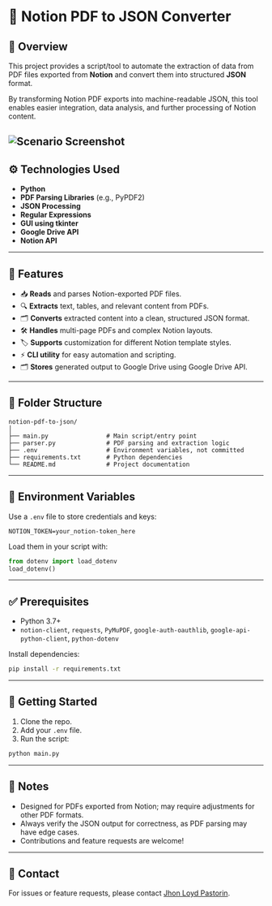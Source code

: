 # 📄 Notion PDF to JSON Converter

## 📌 Overview

This project provides a script/tool to automate the extraction of data from PDF files exported from **Notion** and convert them into structured **JSON** format.

By transforming Notion PDF exports into machine-readable JSON, this tool enables easier integration, data analysis, and further processing of Notion content.

![Scenario Screenshot](/public/images/python/notion-automation-preview.png)
---

## ⚙️ Technologies Used

- **Python**
- **PDF Parsing Libraries** (e.g., PyPDF2)
- **JSON Processing**
- **Regular Expressions**
- **GUI using tkinter**
- **Google Drive API**
- **Notion API**

---

## 🚀 Features

- 📥 **Reads** and parses Notion-exported PDF files.
- 🔍 **Extracts** text, tables, and relevant content from PDFs.
- 🗂️ **Converts** extracted content into a clean, structured JSON format.
- 🛠️ **Handles** multi-page PDFs and complex Notion layouts.
- 🏷️ **Supports** customization for different Notion template styles.
- ⚡ **CLI utility** for easy automation and scripting.
- 🗂️ **Stores** generated output to Google Drive using Google Drive API.

---

## 📂 Folder Structure

```
notion-pdf-to-json/
│
├── main.py                # Main script/entry point
├── parser.py              # PDF parsing and extraction logic
├── .env                   # Environment variables, not committed
├── requirements.txt       # Python dependencies
└── README.md              # Project documentation
```

---

## 🔐 Environment Variables

Use a `.env` file to store credentials and keys:

```
NOTION_TOKEN=your_notion-token_here
```

Load them in your script with:

```python
from dotenv import load_dotenv
load_dotenv()
```

---

## ✅ Prerequisites

- Python 3.7+
- `notion-client`, `requests`, `PyMuPDF`, `google-auth-oauthlib`, `google-api-python-client`, `python-dotenv`

Install dependencies:

```bash
pip install -r requirements.txt
```

---

## 🏁 Getting Started

1. Clone the repo.
2. Add your `.env` file.
3. Run the script:

```bash
python main.py
```

---

## 📌 Notes

- Designed for PDFs exported from Notion; may require adjustments for other PDF formats.
- Always verify the JSON output for correctness, as PDF parsing may have edge cases.
- Contributions and feature requests are welcome!

---

## 📧 Contact

For issues or feature requests, please contact [Jhon Loyd Pastorin](mailto:jhonloydpastorin.03@gmail.com).
